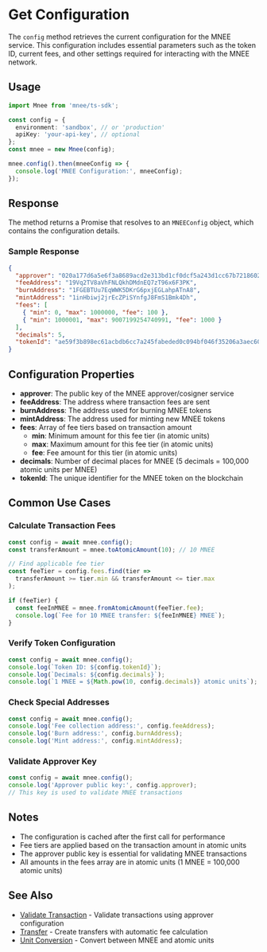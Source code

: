 # Get Configuration

The `config` method retrieves the current configuration for the MNEE service. This configuration includes essential parameters such as the token ID, current fees, and other settings required for interacting with the MNEE network.

## Usage

```typescript
import Mnee from 'mnee/ts-sdk';

const config = {
  environment: 'sandbox', // or 'production'
  apiKey: 'your-api-key', // optional
};
const mnee = new Mnee(config);

mnee.config().then(mneeConfig => {
  console.log('MNEE Configuration:', mneeConfig);
});
```

## Response

The method returns a Promise that resolves to an `MNEEConfig` object, which contains the configuration details.

### Sample Response

```json
{
  "approver": "020a177d6a5e6f3a8689acd2e313bd1cf0dcf5a243d1cc67b7218602aee9e04b2f",
  "feeAddress": "19Vq2TV8aVhFNLQkhDMdnEQ7zT96x6F3PK",
  "burnAddress": "1FGEBTUu7EqWWK5DKrG6pxjEGLahpATnA8",
  "mintAddress": "1inHbiwj2jrEcZPiSYnfgJ8FmS1Bmk4Dh",
  "fees": [
    { "min": 0, "max": 1000000, "fee": 100 },
    { "min": 1000001, "max": 9007199254740991, "fee": 1000 }
  ],
  "decimals": 5,
  "tokenId": "ae59f3b898ec61acbdb6cc7a245fabeded0c094bf046f35206a3aec60ef88127_0"
}
```

## Configuration Properties

- **approver**: The public key of the MNEE approver/cosigner service
- **feeAddress**: The address where transaction fees are sent
- **burnAddress**: The address used for burning MNEE tokens
- **mintAddress**: The address used for minting new MNEE tokens
- **fees**: Array of fee tiers based on transaction amount
  - **min**: Minimum amount for this fee tier (in atomic units)
  - **max**: Maximum amount for this fee tier (in atomic units)
  - **fee**: Fee amount for this tier (in atomic units)
- **decimals**: Number of decimal places for MNEE (5 decimals = 100,000 atomic units per MNEE)
- **tokenId**: The unique identifier for the MNEE token on the blockchain

## Common Use Cases

### Calculate Transaction Fees

```typescript
const config = await mnee.config();
const transferAmount = mnee.toAtomicAmount(10); // 10 MNEE

// Find applicable fee tier
const feeTier = config.fees.find(tier => 
  transferAmount >= tier.min && transferAmount <= tier.max
);

if (feeTier) {
  const feeInMNEE = mnee.fromAtomicAmount(feeTier.fee);
  console.log(`Fee for 10 MNEE transfer: ${feeInMNEE} MNEE`);
}
```

### Verify Token Configuration

```typescript
const config = await mnee.config();
console.log(`Token ID: ${config.tokenId}`);
console.log(`Decimals: ${config.decimals}`);
console.log(`1 MNEE = ${Math.pow(10, config.decimals)} atomic units`);
```

### Check Special Addresses

```typescript
const config = await mnee.config();
console.log('Fee collection address:', config.feeAddress);
console.log('Burn address:', config.burnAddress);
console.log('Mint address:', config.mintAddress);
```

### Validate Approver Key

```typescript
const config = await mnee.config();
console.log('Approver public key:', config.approver);
// This key is used to validate MNEE transactions
```

## Notes

- The configuration is cached after the first call for performance
- Fee tiers are applied based on the transaction amount in atomic units
- The approver public key is essential for validating MNEE transactions
- All amounts in the fees array are in atomic units (1 MNEE = 100,000 atomic units)

## See Also

- [Validate Transaction](./validateMneeTx.md) - Validate transactions using approver configuration
- [Transfer](./transfer.md) - Create transfers with automatic fee calculation
- [Unit Conversion](./unitConversion.md) - Convert between MNEE and atomic units